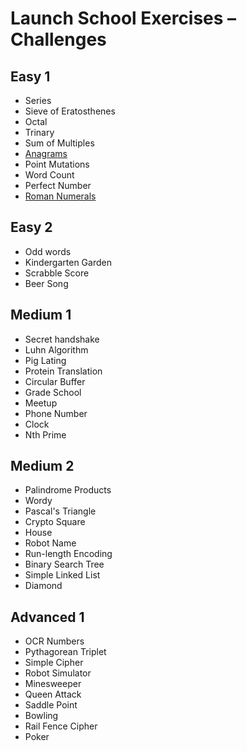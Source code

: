 # Launch School Exercises – Challenges

## Easy 1

* Series
* Sieve of Eratosthenes
* Octal
* Trinary
* Sum of Multiples
* [Anagrams](anagram.rb)
* Point Mutations
* Word Count
* Perfect Number
* [Roman Numerals](roman_numerals.rb)

## Easy 2

* Odd words
* Kindergarten Garden
* Scrabble Score
* Beer Song

## Medium 1

* Secret handshake
* Luhn Algorithm
* Pig Lating
* Protein Translation
* Circular Buffer
* Grade School
* Meetup
* Phone Number
* Clock
* Nth Prime

## Medium 2

* Palindrome Products
* Wordy
* Pascal's Triangle
* Crypto Square
* House
* Robot Name
* Run-length Encoding
* Binary Search Tree
* Simple Linked List
* Diamond

## Advanced 1

* OCR Numbers
* Pythagorean Triplet
* Simple Cipher
* Robot Simulator
* Minesweeper
* Queen Attack
* Saddle Point
* Bowling
* Rail Fence Cipher
* Poker
